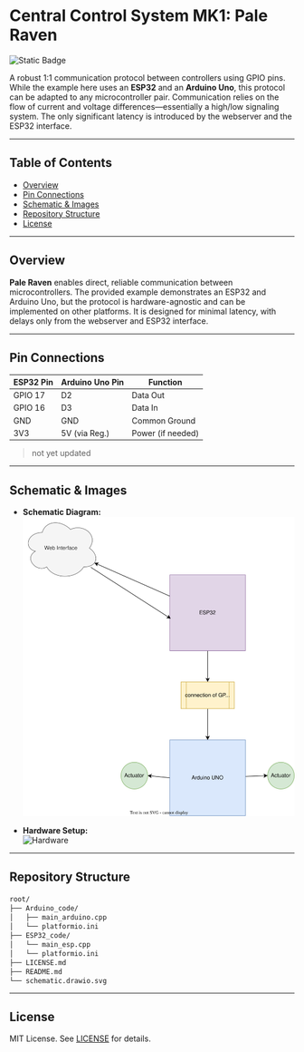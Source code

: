 # Central Control System MK1: Pale Raven

![Static Badge](https://img.shields.io/badge/status-ongoing-green)


A robust 1:1 communication protocol between controllers using GPIO pins. While the example here uses an **ESP32** and an **Arduino Uno**, this protocol can be adapted to any microcontroller pair. Communication relies on the flow of current and voltage differences—essentially a high/low signaling system. The only significant latency is introduced by the webserver and the ESP32 interface.

---

## Table of Contents

- [Overview](#overview)
- [Pin Connections](#pin-connections)
- [Schematic & Images](#schematic--images)
- [Repository Structure](#repository-structure)
- [License](#license)

---

## Overview

**Pale Raven** enables direct, reliable communication between microcontrollers. The provided example demonstrates an ESP32 and Arduino Uno, but the protocol is hardware-agnostic and can be implemented on other platforms. It is designed for minimal latency, with delays only from the webserver and ESP32 interface.

---

## Pin Connections

| ESP32 Pin | Arduino Uno Pin | Function         |
|-----------|-----------------|------------------|
| GPIO 17   | D2              | Data Out         |
| GPIO 16   | D3              | Data In          |
| GND       | GND             | Common Ground    |
| 3V3       | 5V (via Reg.)   | Power (if needed)|

> not yet updated

---

## Schematic & Images

- **Schematic Diagram:**  
    ![Schematic](schematic.drawio.svg)

- **Hardware Setup:**  
    ![Hardware](docs/hardware.jpg)


---

## Repository Structure

```
root/
├── Arduino_code/
│   ├── main_arduino.cpp 
│   └── platformio.ini
├── ESP32_code/
│   └── main_esp.cpp
│   └── platformio.ini
├── LICENSE.md
├── README.md
└── schematic.drawio.svg
```

---

## License

MIT License. See [LICENSE](LICENSE) for details.
